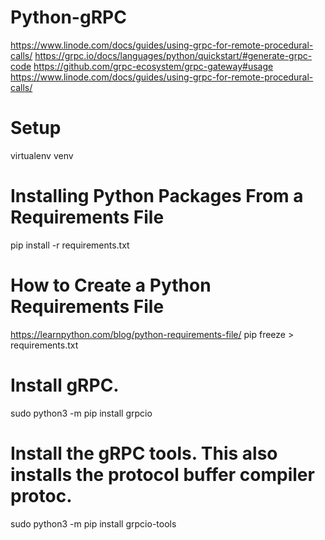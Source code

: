 # Python-gRPC
https://www.linode.com/docs/guides/using-grpc-for-remote-procedural-calls/
https://grpc.io/docs/languages/python/quickstart/#generate-grpc-code
https://github.com/grpc-ecosystem/grpc-gateway#usage
https://www.linode.com/docs/guides/using-grpc-for-remote-procedural-calls/

# Setup
virtualenv venv

# Installing Python Packages From a Requirements File
pip install -r requirements.txt

# How to Create a Python Requirements File
https://learnpython.com/blog/python-requirements-file/
pip freeze > requirements.txt

# Install gRPC.
sudo python3 -m pip install grpcio

# Install the gRPC tools. This also installs the protocol buffer compiler protoc.
sudo python3 -m pip install grpcio-tools